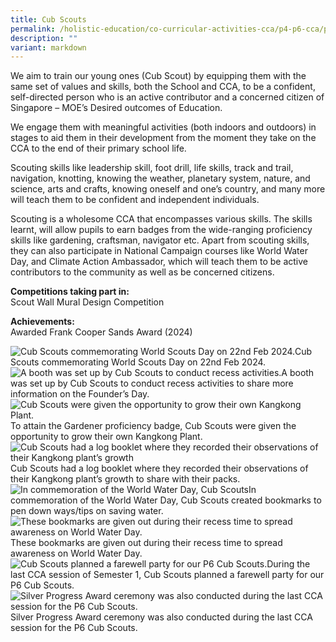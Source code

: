```yaml
---
title: Cub Scouts
permalink: /holistic-education/co-curricular-activities-cca/p4-p6-cca/physical/cub-scouts/
description: ""
variant: markdown
---
```

We aim to train our young ones (Cub Scout) by equipping them with the same set of values and skills, both the School and CCA, to be a confident, self-directed person who is an active contributor and a concerned citizen of Singapore – MOE’s Desired outcomes of Education.

We engage them with meaningful activities (both indoors and outdoors) in stages to aid them in their development from the moment they take on the CCA to the end of their primary school life.

Scouting skills like leadership skill, foot drill, life skills, track and trail, navigation, knotting, knowing the weather, planetary system, nature, and science, arts and crafts, knowing oneself and one’s country, and many more will teach them to be confident and independent individuals. 

Scouting is a wholesome CCA that encompasses various skills. The skills learnt, will allow pupils to earn badges from the wide-ranging proficiency skills like gardening, craftsman, navigator etc. Apart from scouting skills, they can also participate in National Campaign courses like World Water Day, and Climate Action Ambassador, which will teach them to be active contributors to the community as well as be concerned citizens.

**Competitions taking part in:** <br>
Scout Wall Mural Design Competition

**Achievements:** <br>
Awarded Frank Cooper Sands Award (2024)

![Cub Scouts commemorating World Scouts Day on 22nd Feb 2024. ](/images/CCA/Physical/Cub%20Scouts/World_Scouts_Day_Commemoration.jpg)Cub Scouts commemorating World Scouts Day on 22nd Feb 2024. <br>
![A booth was set up by Cub Scouts to conduct recess activities.](/images/CCA/Physical/Cub%20Scouts/World_Scouts_Day_Recess_Activity.jpg)A booth was set up by Cub Scouts to conduct recess activities to share more information on the Founder’s Day.
<br>
![Cub Scouts were given the opportunity to grow their own Kangkong Plant.](/images/CCA/Physical/Cub%20Scouts/Cub_Scouts_Grow_their_Own_Kangkong_Plant_.jpg)To attain the Gardener proficiency badge, Cub Scouts were given the opportunity to grow their own Kangkong Plant.
<br>
![Cub Scouts had a log booklet where they recorded their observations of their Kangkong plant’s growth](/images/CCA/Physical/Cub%20Scouts/Cub_Scouts_Log_Booklet_.jpg)Cub Scouts had a log booklet where they recorded their observations of their Kangkong plant’s growth to share with their packs.
<br>
![In commemoration of the World Water Day, Cub Scouts ](/images/CCA/Physical/Cub%20Scouts/World_Water_Day_Commemoration.jpg)In commemoration of the World Water Day, Cub Scouts created bookmarks to pen down ways/tips on saving water.
<br>
![These bookmarks are given out during their recess time to spread awareness on World Water Day.](/images/CCA/Physical/Cub%20Scouts/World_Scouts_Day_Commemoration_Awareness_Activity.jpg)These bookmarks are given out during their recess time to spread awareness on World Water Day.
<br>
![Cub Scouts planned a farewell party for our P6 Cub Scouts.](/images/CCA/Physical/Cub%20Scouts/Farewell_Party_for_P6_Cub_Scouts.jpg)During the last CCA session of Semester 1, Cub Scouts planned a farewell party for our P6 Cub Scouts.
<br>
![Silver Progress Award ceremony was also conducted during the last CCA session for the P6 Cub Scouts.](/images/CCA/Physical/Cub%20Scouts/Silver_Progress_Award_Ceremony.jpg)Silver Progress Award ceremony was also conducted during the last CCA session for the P6 Cub Scouts.